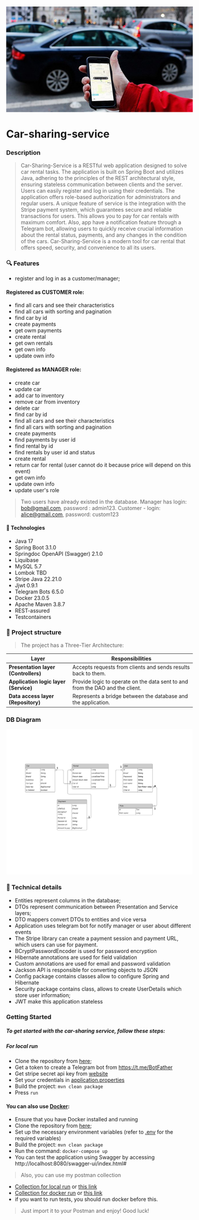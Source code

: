 ![header](img/header.jpg)

# Car-sharing-service

### Description

>Car-Sharing-Service is a RESTful web application designed to solve car rental tasks.
> The application is built on Spring Boot and utilizes Java, adhering to the principles of the
> REST architectural style, ensuring stateless communication between clients and the server.
> Users can easily register and log in using their credentials. The application offers role-based
> authorization for administrators and regular users. A unique feature of service is the integration
> with the Stripe payment system, which guarantees secure and reliable transactions for users.
> This allows you to pay for car rentals with maximum comfort. Also, app have a notification feature
> through a Telegram bot, allowing users to quickly receive crucial information about the rental status,
> payments, and any changes in the condition of the cars. Car-Sharing-Service is a modern tool for car
> rental that offers speed, security, and convenience to all its users.

### :mag: Features
- register and log in as a customer/manager;

#### Registered as CUSTOMER role:
- find all cars and see their characteristics
- find all cars with sorting and pagination
- find car by id
- create payments
- get owm payments
- create rental
- get own rentals
- get own info
- update own info
#### Registered as MANAGER role:
- create car
- update car
- add car to inventory
- remove car from inventory
- delete car
- find car by id
- find all cars and see their characteristics
- find all cars with sorting and pagination
- create payments
- find payments by user id
- find rental by id
- find rentals by user id and status
- create rental
- return car for rental (user cannot do it because price will depend on this event)
- get own info
- update own info
- update user's role

> Two users have already existed in the database. Manager has login: bob@gmail.com, password : admin123. Customer - login: alice@gmail.com, password: custom123

#### :hammer: Technologies
- Java 17
- Spring Boot 3.1.0
- Springdoc OpenAPI (Swagger) 2.1.0
- Liquibase
- MySQL 5.7
- Lombok TBD
- Stripe Java 22.21.0
- Jjwt 0.9.1
- Telegram Bots 6.5.0
- Docker 23.0.5
- Apache Maven 3.8.7
- REST-assured
- Testcontainers

### :green_book: Project structure
> The project has a Three-Tier Architecture:

| Layer                                 | Responsibilities                                                              | 
|---------------------------------------|-------------------------------------------------------------------------------|
| **Presentation layer (Controllers)**  | Accepts requests from clients and sends results back to them.                 |
| **Application logic layer (Service)** | Provide logic to operate on the data sent to and from the DAO and the client. |
| **Data access layer (Repository)**    | Represents a bridge between the database and the application.                 |


### DB Diagram
![db diagram](img/project-structure-db.png)

### :memo: Technical details
* Entities represent columns in the database;
* DTOs represent communication between Presentation and Service layers;
* DTO mappers convert DTOs to entities and vice versa
* Application uses telegram bot for notify manager or user about different events
* The Stripe library can create a payment session and payment URL, which users can use for payment.
* BCryptPasswordEncoder is used for password encryption
* Hibernate annotations are used for field validation
* Custom annotations are used for email and password validation
* Jackson API is responsible for converting objects to JSON
* Config package contains classes allow to configure Spring and Hibernate
* Security package contains class, allows to create UserDetails which store user information;
* JWT make this application stateless

### Getting Started
##### To get started with the car-sharing service, follow these steps:

##### For local run
- Clone the repository from [here](https://github.com/Nikitos787/car-sharing-service.git);
- Get a token to create a Telegram bot from https://t.me/BotFather
- Get stripe secret api key from [website](https://stripe.com/)
- Set your credentials in [application.properties](src/main/resources/application.properties)
- Build the project: `mvn clean package`
- Press `run`

#### You can also use [Docker](https://www.docker.com/):
- Ensure that you have Docker installed and running
- Clone the repository from [here](https://github.com/Nikitos787/car-sharing-service.git);
- Set up the necessary environment variables (refer to [.env](.env) for the required variables)
- Build the project: `mvn clean package`
- Run the command: `docker-compose up`
- You can test the application using Swagger by accessing http://localhost:8080/swagger-ui/index.html#

> Also, you can use my postman collection

- [Collection for local run](postman.collections/car-sharing-service.postman_collection.json) 
or [this link](https://www.postman.com/supply-observer-16858482/workspace/for-people/collection/27238121-3ac30850-3272-4643-adc5-cb50552da2bd?action=share&creator=27238121)
- [Collection for docker run](postman.collections/car-sharing-service%20for%20docker.postman_collection.json) 
or [this link](https://www.postman.com/supply-observer-16858482/workspace/for-people/collection/27238121-7cc8d2bb-cae7-4be3-b986-4fc7608c6366?action=share&creator=27238121)
- if you want to run tests, you should run docker before this.
>Just import it to your Postman and enjoy! Good luck!
